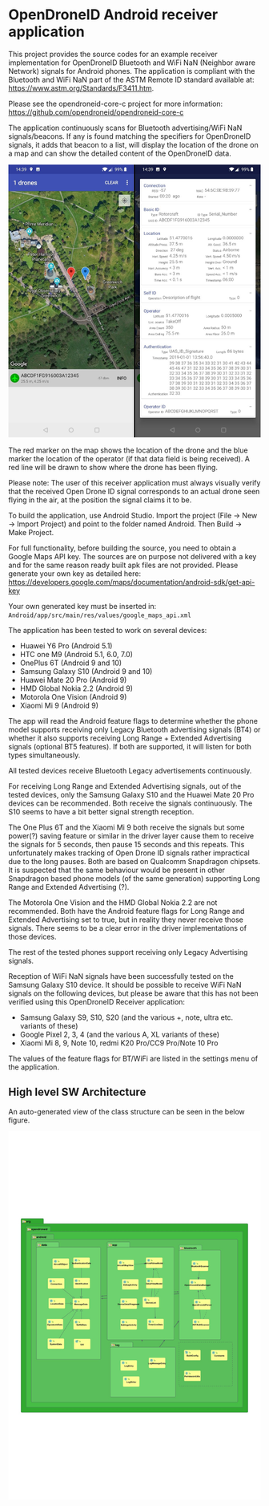 # OpenDroneID Android receiver application

This project provides the source codes for an example receiver implementation for OpenDroneID Bluetooth and WiFi NaN (Neighbor aware Network) signals for Android phones.
The application is compliant with the Bluetooth and WiFi NaN part of the ASTM Remote ID standard available at: https://www.astm.org/Standards/F3411.htm.

Please see the opendroneid-core-c project for more information: https://github.com/opendroneid/opendroneid-core-c 

The application continuously scans for Bluetooth advertising/WiFi NaN signals/beacons.
If any is found matching the specifiers for OpenDroneID signals, it adds that beacon to a list, will display the location of the drone on a map and can show the detailed content of the OpenDroneID data.

![](Screenshot.jpg)

The red marker on the map shows the location of the drone and the blue marker the location of the operator (if that data field is being received).
A red line will be drawn to show where the drone has been flying.

Please note: The user of this receiver application must always visually verify that the received Open Drone ID signal corresponds to an actual drone seen flying in the air, at the position the signal claims it to be.

To build the application, use Android Studio.
Import the project (File -> New -> Import Project) and point to the folder named Android.
Then Build -> Make Project.

For full functionality, before building the source, you need to obtain a Google Maps API key.
The sources are on purpose not delivered with a key and for the same reason ready built apk files are not provided.
Please generate your own key as detailed here:
https://developers.google.com/maps/documentation/android-sdk/get-api-key

Your own generated key must be inserted in:
`Android/app/src/main/res/values/google_maps_api.xml`

The application has been tested to work on several devices:
- Huawei Y6 Pro (Android 5.1)
- HTC one M9 (Android 5.1, 6.0, 7.0)
- OnePlus 6T (Android 9 and 10)
- Samsung Galaxy S10 (Android 9 and 10)
- Huawei Mate 20 Pro (Android 9)
- HMD Global Nokia 2.2 (Android 9)
- Motorola One Vision (Android 9)
- Xiaomi Mi 9 (Android 9)

The app will read the Android feature flags to determine whether the phone model supports receiving only Legacy Bluetooth advertising signals (BT4) or whether it also supports receiving Long Range + Extended Advertising signals (optional BT5 features).
If both are supported, it will listen for both types simultaneously.

All tested devices receive Bluetooth Legacy advertisements continuously.

For receiving Long Range and Extended Advertising signals, out of the tested devices, only the Samsung Galaxy S10 and the Huawei Mate 20 Pro devices can be recommended.
Both receive the signals continuously.
The S10 seems to have a bit better signal strength reception.

The One Plus 6T and the Xiaomi Mi 9 both receive the signals but some power(?) saving feature or similar in the driver layer cause them to receive the signals for 5 seconds, then pause 15 seconds and this repeats.
This unfortunately makes tracking of Open Drone ID signals rather impractical due to the long pauses.
Both are based on Qualcomm Snapdragon chipsets.
It is suspected that the same behaviour would be present in other Snapdragon based phone models (of the same generation) supporting Long Range and Extended Advertising (?).

The Motorola One Vision and the HMD Global Nokia 2.2 are not recommended.
Both have the Android feature flags for Long Range and Extended Advertising set to true, but in reality they never receive those signals.
There seems to be a clear error in the driver implementations of those devices.

The rest of the tested phones support receiving only Legacy Advertising signals.

Reception of WiFi NaN signals have been successfully tested on the Samsung Galaxy S10 device.
It should be possible to receive WiFi NaN signals on the following devices, but please be aware that this has not been verified using this OpenDroneID Receiver application:
- Samsung Galaxy S9, S10, S20 (and the various +, note, ultra etc. variants of these)
- Google Pixel 2, 3, 4 (and the various A, XL variants of these)
- Xiaomi Mi 8, 9, Note 10, redmi K20 Pro/CC9 Pro/Note 10 Pro 

The values of the feature flags for BT/WiFi are listed in the settings menu of the application. 

## High level SW Architecture

An auto-generated view of the class structure can be seen in the below figure.

![](OpenDroneID.jpg)
